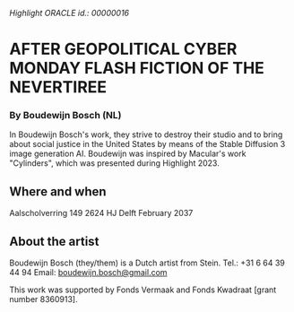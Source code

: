 *Highlight ORACLE id.: 00000016*

# AFTER GEOPOLITICAL CYBER MONDAY FLASH FICTION OF THE NEVERTIREE
### By Boudewijn Bosch (NL)

In Boudewijn Bosch's work, they strive to destroy their studio and to bring about social justice in the United States by means of the Stable Diffusion 3 image generation AI. Boudewijn was inspired by Macular's work "Cylinders", which was presented during Highlight 2023.

## Where and when
Aalscholverring 149
2624 HJ Delft
February 2037

## About the artist
Boudewijn Bosch (they/them) is a Dutch artist from Stein.
Tel.:	+31 6 64 39 44 94
Email:	boudewijn.bosch@gmail.com

This work was supported by Fonds Vermaak and Fonds Kwadraat [grant number 8360913].
